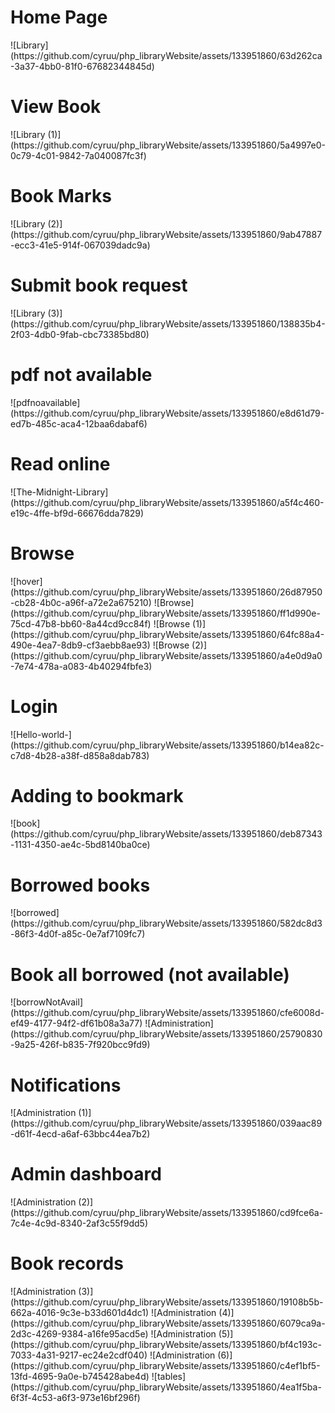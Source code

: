 <h1>Home Page</h1>
![Library](https://github.com/cyruu/php_libraryWebsite/assets/133951860/63d262ca-3a37-4bb0-81f0-67682344845d)
<h1>View Book</h1>
![Library (1)](https://github.com/cyruu/php_libraryWebsite/assets/133951860/5a4997e0-0c79-4c01-9842-7a040087fc3f)
<h1>Book Marks</h1>
![Library (2)](https://github.com/cyruu/php_libraryWebsite/assets/133951860/9ab47887-ecc3-41e5-914f-067039dadc9a)
<h1>Submit book request</h1>
![Library (3)](https://github.com/cyruu/php_libraryWebsite/assets/133951860/138835b4-2f03-4db0-9fab-cbc73385bd80)

<h1>pdf not available</h1>
![pdfnoavailable](https://github.com/cyruu/php_libraryWebsite/assets/133951860/e8d61d79-ed7b-485c-aca4-12baa6dabaf6)
<h1>Read online</h1>
![The-Midnight-Library](https://github.com/cyruu/php_libraryWebsite/assets/133951860/a5f4c460-e19c-4ffe-bf9d-66676dda7829)
<h1>Browse</h1>
![hover](https://github.com/cyruu/php_libraryWebsite/assets/133951860/26d87950-cb28-4b0c-a96f-a72e2a675210)
![Browse](https://github.com/cyruu/php_libraryWebsite/assets/133951860/ff1d990e-75cd-47b8-bb60-8a44cd9cc84f)
![Browse (1)](https://github.com/cyruu/php_libraryWebsite/assets/133951860/64fc88a4-490e-4ea7-8db9-cf3aebb8ae93)
![Browse (2)](https://github.com/cyruu/php_libraryWebsite/assets/133951860/a4e0d9a0-7e74-478a-a083-4b40294fbfe3)
<h1>Login</h1>
![Hello-world-](https://github.com/cyruu/php_libraryWebsite/assets/133951860/b14ea82c-c7d8-4b28-a38f-d858a8dab783)
<h1>Adding to bookmark</h1>
![book](https://github.com/cyruu/php_libraryWebsite/assets/133951860/deb87343-1131-4350-ae4c-5bd8140ba0ce)
<h1>Borrowed books</h1>
![borrowed](https://github.com/cyruu/php_libraryWebsite/assets/133951860/582dc8d3-86f3-4d0f-a85c-0e7af7109fc7)
<h1>Book all borrowed (not available)</h1>
![borrowNotAvail](https://github.com/cyruu/php_libraryWebsite/assets/133951860/cfe6008d-ef49-4177-94f2-df61b08a3a77)
![Administration](https://github.com/cyruu/php_libraryWebsite/assets/133951860/25790830-9a25-426f-b835-7f920bcc9fd9)
<h1>Notifications</h1>
![Administration (1)](https://github.com/cyruu/php_libraryWebsite/assets/133951860/039aac89-d61f-4ecd-a6af-63bbc44ea7b2)
<h1>Admin dashboard</h1>
![Administration (2)](https://github.com/cyruu/php_libraryWebsite/assets/133951860/cd9fce6a-7c4e-4c9d-8340-2af3c55f9dd5)
<h1>Book records</h1>
![Administration (3)](https://github.com/cyruu/php_libraryWebsite/assets/133951860/19108b5b-662a-4016-9c3e-b33d601d4dc1)
![Administration (4)](https://github.com/cyruu/php_libraryWebsite/assets/133951860/6079ca9a-2d3c-4269-9384-a16fe95acd5e)
![Administration (5)](https://github.com/cyruu/php_libraryWebsite/assets/133951860/bf4c193c-7033-4a31-9217-ec24e2cdf040)
![Administration (6)](https://github.com/cyruu/php_libraryWebsite/assets/133951860/c4ef1bf5-13fd-4695-9a0e-b745428abe4d)
![tables](https://github.com/cyruu/php_libraryWebsite/assets/133951860/4ea1f5ba-6f3f-4c53-a6f3-973e16bf296f)



